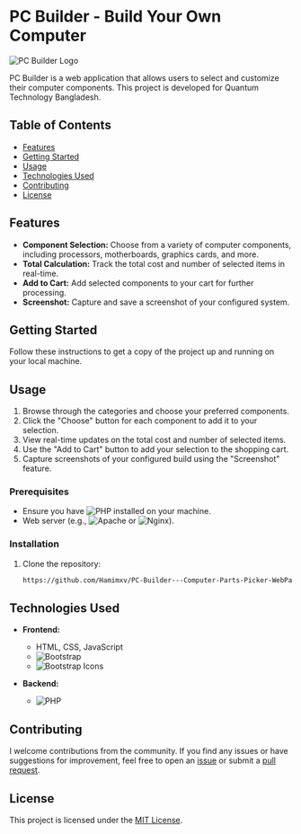 # PC Builder - Build Your Own Computer

![PC Builder Logo](https://i.ibb.co/drYjMrs/logo.png)

PC Builder is a web application that allows users to select and customize their computer components. This project is developed for Quantum Technology Bangladesh.

## Table of Contents

- [Features](#features)
- [Getting Started](#getting-started)
- [Usage](#usage)
- [Technologies Used](#technologies-used)
- [Contributing](#contributing)
- [License](#license)

## Features

- **Component Selection:** Choose from a variety of computer components, including processors, motherboards, graphics cards, and more.
- **Total Calculation:** Track the total cost and number of selected items in real-time.
- **Add to Cart:** Add selected components to your cart for further processing.
- **Screenshot:** Capture and save a screenshot of your configured system.

## Getting Started

Follow these instructions to get a copy of the project up and running on your local machine.

## Usage

1. Browse through the categories and choose your preferred components.
2. Click the "Choose" button for each component to add it to your selection.
3. View real-time updates on the total cost and number of selected items.
4. Use the "Add to Cart" button to add your selection to the shopping cart.
5. Capture screenshots of your configured build using the "Screenshot" feature.

### Prerequisites

- Ensure you have ![PHP](https://img.shields.io/badge/PHP-%23777BB4.svg?style=flat&logo=php&logoColor=white) installed on your machine.
- Web server (e.g., ![Apache](https://img.shields.io/badge/Apache-%23D22128.svg?style=flat&logo=apache&logoColor=white) or ![Nginx](https://img.shields.io/badge/Nginx-%23269539.svg?style=flat&logo=nginx&logoColor=white)).

### Installation

1. Clone the repository:

   ```bash
   https://github.com/Hamimxv/PC-Builder---Computer-Parts-Picker-WebPage.git

## Technologies Used

- **Frontend:**
  - HTML, CSS, JavaScript
  - ![Bootstrap](https://img.shields.io/badge/Bootstrap-4.5.2-563D7C.svg?style=flat&logo=bootstrap&logoColor=white)
  - ![Bootstrap Icons](https://img.shields.io/badge/Bootstrap%20Icons-1.11.2-563D7C.svg?style=flat&logo=bootstrap&logoColor=white)

- **Backend:**
  - ![PHP](https://img.shields.io/badge/PHP-%23777BB4.svg?style=flat&logo=php&logoColor=white)

## Contributing

I welcome contributions from the community. If you find any issues or have suggestions for improvement, feel free to open an [issue](#) or submit a [pull request](#).

## License

This project is licensed under the [MIT License](LICENSE).
